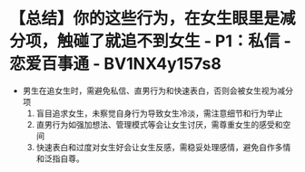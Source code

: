 # 【总结】你的这些行为，在女生眼里是减分项，触碰了就追不到女生 - P1：私信 - 恋爱百事通 - BV1NX4y157s8

-   男生在追女生时，需避免私信、直男行为和快速表白，否则会被女生视为减分项
    1.  盲目追求女生，未察觉自身行为导致女生冷淡，需注意细节和行为举止
    2.  直男行为如强加想法、管理模式等会让女生讨厌，需尊重女生的感受和空间
    3.  快速表白和过度对女生好会让女生反感，需稳妥处理感情，避免自作多情和泛指自尊。